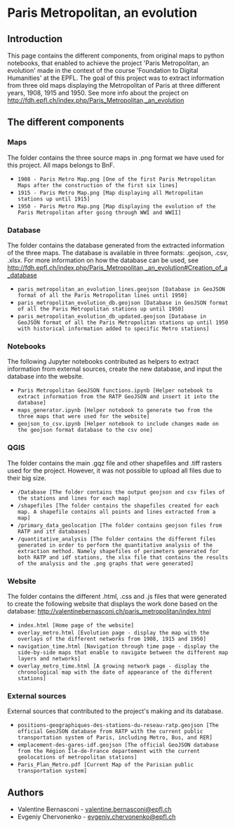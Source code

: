# Paris Metropolitan, an evolution
## Introduction
This page contains the different components, from original maps to python notebooks, that enabled to achieve the project 'Paris Metropolitan, an evolution' made in the context of the course 'Foundation to Digital Humanities' at the EPFL.
The goal of this project was to extract information from three old maps displaying the Metropolitan of Paris at three different years, 1908, 1915 and 1950. See more info about the project on http://fdh.epfl.ch/index.php/Paris_Metropolitan,_an_evolution

## The different components
### Maps
The folder contains the three source maps in .png format we have used for this project. All maps belongs to BnF.
  * `1908 - Paris Metro Map.png [One of the first Paris Metropolitan Maps after the construction of the first six lines]`
  * `1915 - Paris Metro Map.png [Map displaying all Metropolitan stations up until 1915]`
  * `1950 - Paris Metro Map.png [Map displaying the evolution of the Paris Metropolitan after going through WWI and WWII]`

### Database
The folder contains the database generated from the extracted information of the three maps. The database is available in three formats: .geojson, .csv, .xlsx. For more information on how the database can be used, see http://fdh.epfl.ch/index.php/Paris_Metropolitan,_an_evolution#Creation_of_a_database
  * `paris_metropolitan_an_evolution_lines.geojson [Database in GeoJSON format of all the Paris Metropolitan lines until 1950]`
  * `paris_metropolitan_evolution_db.geojson [Database in GeoJSON format of all the Paris Metropolitan stations up until 1950]`
  * `paris_metropolitan_evolution_db_updated.geojson [Database in GeoJSON format of all the Paris Metropolitan stations up until 1950 with historical information added to specific Metro stations]`

### Notebooks
The following Jupyter notebooks contributed as helpers to extract information from external sources, create the new database, and input the database into the website.
  * `Paris Metropolitan GeoJSON functions.ipynb [Helper notebook to extract information from the RATP GeoJSON and insert it into the database]`
  * `maps_generator.ipynb [Helper notebook to generate two from the three maps that were used for the website]`
  * `geojson_to_csv.ipynb [Helper notebook to include changes made on the geojson format database to the csv one]`

### QGIS
The folder contains the main .gqz file and other shapefiles and .tiff rasters used for the project. However, it was not possible to upload all files due to their big size.
  * `/Database [The folder contains the output geojson and csv files of the stations and lines for each map]`
  * `/shapefiles [The folder contains the shapefiles created for each map. A shapefile contains all points and lines extracted from a map]`
  * `/primary_data_geolocation [The folder contains geojson files from RATP and itf databases]`
  * `/quantitative_analysis [The folder contains the different files generated in order to perform the quantitative analysis of the extraction method. Namely shapefiles of perimeters generated for both RATP and idf stations, the xlsx file that contains the results of the analysis and the .png graphs that were generated]`

### Website
The folder contains the different .html, .css and .js files that were generated to create the following website that displays the work done based on the database: http://valentinebernasconi.ch/paris_metropolitan/index.html
  * `index.html [Home page of the website]`
  * `overlay_metro.html [Evolution page - display the map with the overlays of the different networks from 1908, 1915 and 1950]`
  * `navigation_time.html [Navigation through time page - display the side-by-side maps that enable to navigate between the different map layers and networks]`
  * `overlay_metro_time.html [A growing network page - display the chronological map with the date of appearance of the different stations]`

### External sources
External sources that contributed to the project's making and its database.
  * `positions-geographiques-des-stations-du-reseau-ratp.geojson [The official GeoJSON database from RATP with the current public transportation system of Paris, including Metro, Bus, and RER]`
  * `emplacement-des-gares-idf.geojson [The official GeoJSON database from the Région Île-de-France departement with the current geolocations of metropolitan stations]`
  * `Paris_Plan_Metro.pdf [Current Map of the Parisian public transportation system]`

## Authors
  * Valentine Bernasconi - valentine.bernasconi@epfl.ch
  * Evgeniy Chervonenko - evgeniy.chervonenko@epfl.ch
